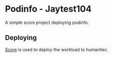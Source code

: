 # Podinfo - Jaytest104

A simple score project deploying podinfo.

## Deploying

[Score](https://score.dev/) is used to deploy the workload to humanitec.
